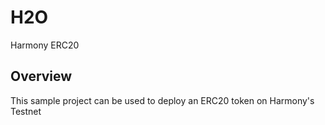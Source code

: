 # H2O
Harmony ERC20

## Overview
This sample project can be used to deploy an ERC20 token on Harmony's Testnet
